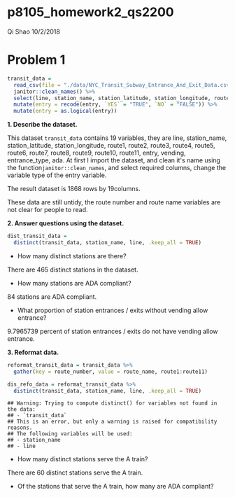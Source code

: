 p8105\_homework2\_qs2200
================
Qi Shao
10/2/2018

Problem 1
=========

``` r
transit_data = 
  read_csv(file = "./data/NYC_Transit_Subway_Entrance_And_Exit_Data.csv") %>%
  janitor::clean_names() %>%
  select(line, station_name, station_latitude, station_longitude, route1:route11, entry, vending, entrance_type, ada) %>%
  mutate(entry = recode(entry, `YES` = "TRUE", `NO` = "FALSE")) %>%
  mutate(entry = as.logical(entry))
```

**1. Describe the dataset.**

This dataset `transit_data` contains 19 variables, they are line, station\_name, station\_latitude, station\_longitude, route1, route2, route3, route4, route5, route6, route7, route8, route9, route10, route11, entry, vending, entrance\_type, ada. At first I import the dataset, and clean it's name using the function`janitor::clean_names`, and select required columns, change the variable type of the entry variable.

The result dataset is 1868 rows by 19columns.

These data are still untidy, the route number and route name variables are not clear for people to read.

**2. Answer questions using the dataset.**

``` r
dist_transit_data = 
  distinct(transit_data, station_name, line, .keep_all = TRUE)
```

-   How many distinct stations are there?

There are 465 distinct stations in the dataset.

-   How many stations are ADA compliant?

84 stations are ADA compliant.

-   What proportion of station entrances / exits without vending allow entrance?

9.7965739 percent of station entrances / exits do not have vending allow entrance.

**3. Reformat data.**

``` r
reformat_transit_data = transit_data %>%
  gather(key = route_number, value = route_name, route1:route11)

dis_refo_data = reformat_transit_data %>%
  distinct(transit_data, station_name, line, .keep_all = TRUE)
```

    ## Warning: Trying to compute distinct() for variables not found in the data:
    ## - `transit_data`
    ## This is an error, but only a warning is raised for compatibility reasons.
    ## The following variables will be used:
    ## - station_name
    ## - line

-   How many distinct stations serve the A train?

There are 60 distinct stations serve the A train.

-   Of the stations that serve the A train, how many are ADA compliant?
